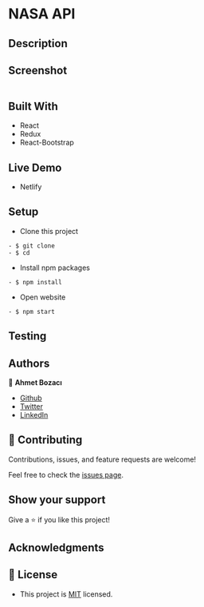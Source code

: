 
# NASA API

## Description

## Screenshot
![]()

## Built With

- React
- Redux
- React-Bootstrap

## Live Demo
- Netlify
![]()

## Setup
- Clone this project
```
- $ git clone
- $ cd 
```
- Install npm packages
```
- $ npm install
```
- Open website
```
- $ npm start
```
## Testing

## Authors

👤 **Ahmet Bozacı**
- [Github](https://github.com/ahmetbozaci)
- [Twitter](https://twitter.com/ahmtbozaci)
- [LinkedIn](https://www.linkedin.com/in/ahmetbozaci/)


## 🤝 Contributing

Contributions, issues, and feature requests are welcome!

Feel free to check the [issues page](../../issues/).

## Show your support

Give a ⭐️ if you like this project!

## Acknowledgments

## 📝 License

* This project is [MIT](./LICENSE) licensed.